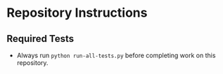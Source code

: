 # Repository Instructions

## Required Tests
- Always run `python run-all-tests.py` before completing work on this repository.

